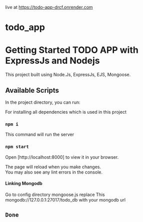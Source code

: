 live at https://todo-app-drcf.onrender.com
# todo_app


# Getting Started TODO APP with ExpressJs and Nodejs

This project built using Node.Js, ExpressJs, EJS, Mongoose.

## Available Scripts

In the project directory, you can run:

For installing all dependencies which is used in this project
### `npm i` 

This command will run the server
### `npm start`

Open [http://localhost:8000] to view it in your browser.

The page will reload when you make changes.\
You may also see any lint errors in the console.

#### Linking Mongodb
Go to config directory mongoose.js replace This mongodb://127.0.0.1:27017/todo_db with your mongodb url

## `Done`
